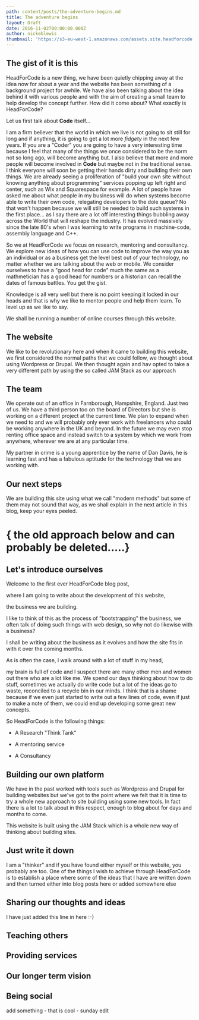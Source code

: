 ```yaml
---
path: content/posts/the-adventure-begins.md
title: The adventure begins
layout: Draft
date: 2016-11-02T00:00:00.000Z
author: nickeblewis
thumbnail: 'https://s3-eu-west-1.amazonaws.com/assets.site.headforcode.com/icons/js.png'
---
```


## The gist of it is this

HeadForCode is a new thing, we have been quietly chipping away at the idea now for about a year and the website has been something of a background project for awhile. We have also been talking about the idea behind it with various people and with the aim of creating a small team to help develop the concept further. How did it come about? What exactly is HeadForCode?

Let us first talk about **Code** itself...

I am a firm believer that the world in which we live is not going to sit still for long and if anything, it is going to get a lot more *fidgety* in the next few years. If you are a "Coder" you are going to have a very interesting time because I feel that many of the things we once considered to be the norm not so long ago, will become anything but. I also believe that more and more people will become involved in **Code** but maybe not in the traditional sense. I think everyone will soon be getting their hands dirty and building their own things. We are already seeing a proliferation of "build your own site without knowing anything about programming" services popping up left right and center, such as Wix and Squarespace for example. A lot of people have asked me about what people in my business will do when systems become able to write their own code, relegating developers to the dole queue? No that won't happen because we will still be needed to build such systems in the first place... as I say there are a lot off interesting things bubbling away across the World that will reshape the industry. It has evolved massively since the late 80's when I was learning to write programs in machine-code, assembly language and C\+\+.

So we at HeadForCode we focus on research, mentoring and consultancy. We explore new ideas of how you can use code to improve the way you as an individual or as a business get the level best out of your technology, no matter whether we are talking about the web or mobile. We consider ourselves to have a "good head for code" much the same as a mathmetician has a good head for numbers or a historian can recall the dates of famous battles. You get the gist.

Knowledge is all very well but there is no point keeping it locked in our heads and that is why we like to mentor people and help them learn. To level up as we like to say.

We shall be running a number of online courses through this website.

## The website

We like to be revolutionary here and when it came to building this website, we first considered the normal paths that we could follow, we thought about using Wordpress or Drupal. We then thought again and hav opted to take a very different path by using the so called JAM Stack as our approach

## The team

We operate out of an office in Farnborough, Hampshire, England. Just two of us. We have a third person too on the board of Directors but she is working on a different project at the current time. We plan to expand when we need to and we will probably only ever work with freelancers who could be working anywhere in the UK and beyond. In the future we may even stop renting office space and instead switch to a system by which we work from anywhere, wherever we are at any particular time.

My partner in crime is a young apprentice by the name of Dan Davis, he is learning fast and has a fabulous aptitude for the technology that we are working with.

## Our next steps

We are building this site using what we call "modern methods" but some of them may not sound that way, as we shall explain in the next article in this blog, keep your eyes peeled.

# { the old approach below and can probably be deleted.....}

## Let's introduce ourselves

Welcome to the first ever HeadForCode blog post,

where I am going to write about the development of this website,

the business we are building.

I like to think of this as the process of "bootstrapping" the business, we often talk of doing such things with web design, so why not do likewise with a business?

I shall be writing about the business as it evolves and how the site fits in with it over the coming months.

As is often the case, I walk around with a lot of stuff in my head,

my brain is full of code and I suspect there are many other men and women out there who are a lot like me. We spend our days thinking about how to do stuff, sometimes we actually do write code but a lot of the ideas go to waste, reconciled to a recycle bin in our minds. I think that is a shame because if we even just started to write out a few lines of code, even if just to make a note of them, we could end up developing some great new concepts.

So HeadForCode is the following things:

* A Research "Think Tank"

* A mentoring service

* A Consultancy

## Building our own platform

We have in the past worked with tools such as Wordpress and Drupal for building websites but we've got to the point where we felt that it is time to try a whole new approach to site building using some new tools. In fact there is a lot to talk about in this respect, enough to blog about for days and months to come.

This website is built using the JAM Stack which is a whole new way of thinking about building sites.

## Just write it down

I am a "thinker" and if you have found either myself or this website, you probably are too. One of the things I wish to achieve through HeadForCode is to establish a place where some of the ideas that I have are written down and then turned either into blog posts here or added somewhere else

## Sharing our thoughts and ideas

I have just added this line in here :-)

## Teaching others

## Providing services

## Our longer term vision

## Being social

add something - that is cool - sunday edit